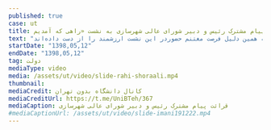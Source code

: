 ```yaml
---
published: true
case: ut
title: پیام مشترک رئیس و دبیر شورای عالی شهرسازی به نشست «راهی که آمدیم»
text: "با توجه به شکایت مسئولین دانشگاه تهران دربارۀ مصوبۀ اخیر این شورا در این ایام و به جهت دفاع تمام قد از این مصوبه، به شدت درگیر جلسات حقوقی مربوط به این موضوع هستند و ضمن تشکر از دعوت عزیزان، به همین دلیل فرصت مغتنم حضوردر این نشست ارزشمند را از دست داده‌اند."
startDate: "1398,05,12"
endDate: "1398,05,12"
tag: دولت
mediaType: video
media: /assets/ut/video/slide-rahi-shoraali.mp4
thumbnail:
mediaCredit: کانال دانشگاه بدون تهران
mediaCreditUrl: https://t.me/UniBTeh/367
mediaCaption: قرائت پیام مشترک رئیس و دبیر شورای عالی شهرسازی
#mediaCaptionUrl: /assets/ut/video/slide-imani191222.mp4
---
```

